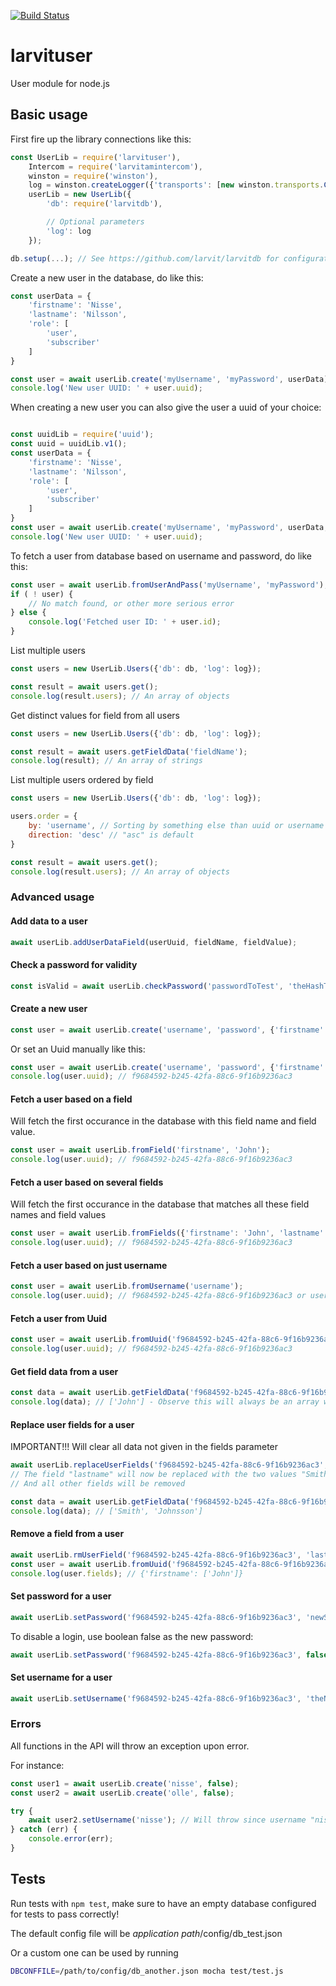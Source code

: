 [![Build Status](https://github.com/larvit/larvituser/actions/workflows/ci.yml/badge.svg)](https://github.com/larvit/larvituser/actions)

# larvituser

User module for node.js

## Basic usage

First fire up the library connections like this:

```javascript
const UserLib = require('larvituser'),
	Intercom = require('larvitamintercom'),
	winston = require('winston'),
	log = winston.createLogger({'transports': [new winston.transports.Console()]}),
	userLib = new UserLib({
		'db': require('larvitdb'),

		// Optional parameters
		'log': log
	});

db.setup(...); // See https://github.com/larvit/larvitdb for configuration details
```

Create a new user in the database, do like this:

```javascript
const userData = {
	'firstname': 'Nisse',
	'lastname': 'Nilsson',
	'role': [
		'user',
		'subscriber'
	]
}

const user = await userLib.create('myUsername', 'myPassword', userData);
console.log('New user UUID: ' + user.uuid);
```

When creating a new user you can also give the user a uuid of your choice:

```javascript

const uuidLib = require('uuid');
const uuid = uuidLib.v1();
const userData = {
	'firstname': 'Nisse',
	'lastname': 'Nilsson',
	'role': [
		'user',
		'subscriber'
	]
}
const user = await userLib.create('myUsername', 'myPassword', userData, uuid);
console.log('New user UUID: ' + user.uuid);
```

To fetch a user from database based on username and password, do like this:

```javascript
const user = await userLib.fromUserAndPass('myUsername', 'myPassword');
if ( ! user) {
	// No match found, or other more serious error
} else {
	console.log('Fetched user ID: ' + user.id);
}
```

List multiple users

```javascript
const users = new UserLib.Users({'db': db, 'log': log});

const result = await users.get();
console.log(result.users); // An array of objects
```

Get distinct values for field from all users

```javascript
const users = new UserLib.Users({'db': db, 'log': log});

const result = await users.getFieldData('fieldName');
console.log(result); // An array of strings
```

List multiple users ordered by field

```javascript
const users = new UserLib.Users({'db': db, 'log': log});

users.order = {
	by: 'username', // Sorting by something else than uuid or username the field needs to be included in "returnFields"
	direction: 'desc' // "asc" is default
}

const result = await users.get();
console.log(result.users); // An array of objects
```

### Advanced usage

#### Add data to a user

```javascript
await userLib.addUserDataField(userUuid, fieldName, fieldValue);
```

#### Check a password for validity

```javascript
const isValid = await userLib.checkPassword('passwordToTest', 'theHashToTestAgainst');
```

#### Create a new user

```javascript
const user = await userLib.create('username', 'password', {'firstname': 'John', 'lastname': 'Smith'});console.log(user.uuid); // 91f15599-c1fa-4051-9e0e-906cab9819fe (or rather, a random Uuid)
```

Or set an Uuid manually like this:

```javascript
const user = await userLib.create('username', 'password', {'firstname': 'John', 'lastname': 'Smith'}, 'f9684592-b245-42fa-88c6-9f16b9236ac3');
console.log(user.uuid); // f9684592-b245-42fa-88c6-9f16b9236ac3
```

#### Fetch a user based on a field

Will fetch the first occurance in the database with this field name and field value.

```javascript
const user = await userLib.fromField('firstname', 'John');
console.log(user.uuid); // f9684592-b245-42fa-88c6-9f16b9236ac3
```

#### Fetch a user based on several fields

Will fetch the first occurance in the database that matches all these field names and field values

```javascript
const user = await userLib.fromFields({'firstname': 'John', 'lastname': 'Smith'});
console.log(user.uuid); // f9684592-b245-42fa-88c6-9f16b9236ac3
```

#### Fetch a user based on just username

```javascript
const user = await userLib.fromUsername('username');
console.log(user.uuid); // f9684592-b245-42fa-88c6-9f16b9236ac3 or user will be false if no user is found
```

#### Fetch a user from Uuid

```javascript
const user = await userLib.fromUuid('f9684592-b245-42fa-88c6-9f16b9236ac3');
console.log(user.uuid); // f9684592-b245-42fa-88c6-9f16b9236ac3
```

#### Get field data from a user

```javascript
const data = await userLib.getFieldData('f9684592-b245-42fa-88c6-9f16b9236ac3', 'firstname');
console.log(data); // ['John'] - Observe this will always be an array with values, since a field can hold several values
```

#### Replace user fields for a user

IMPORTANT!!! Will clear all data not given in the fields parameter

```javascript
await userLib.replaceUserFields('f9684592-b245-42fa-88c6-9f16b9236ac3', {'lastname': ['Smith', 'Johnsson']});
// The field "lastname" will now be replaced with the two values "Smith" and "Johnsson"
// And all other fields will be removed

const data = await userLib.getFieldData('f9684592-b245-42fa-88c6-9f16b9236ac3', 'lastname');
console.log(data); // ['Smith', 'Johnsson']
```

#### Remove a field from a user

```javascript
await userLib.rmUserField('f9684592-b245-42fa-88c6-9f16b9236ac3', 'lastname');
const user = await userLib.fromUuid('f9684592-b245-42fa-88c6-9f16b9236ac3');
console.log(user.fields); // {'firstname': ['John']}
```

#### Set password for a user

```javascript
await userLib.setPassword('f9684592-b245-42fa-88c6-9f16b9236ac3', 'newSuperSecretPwd');
```

To disable a login, use boolean false as the new password:

```javascript
await userLib.setPassword('f9684592-b245-42fa-88c6-9f16b9236ac3', false);
```

#### Set username for a user

```javascript
await userLib.setUsername('f9684592-b245-42fa-88c6-9f16b9236ac3', 'theNewUsername');
```

### Errors
All functions in the API will throw an exception upon error.

For instance:

```javascript
const user1 = await userLib.create('nisse', false);
const user2 = await userLib.create('olle', false);

try {
	await user2.setUsername('nisse'); // Will throw since username "nisse" is already taken
} catch (err) {
	console.error(err);
}
```

## Tests

Run tests with ```npm test```, make sure to have an empty database configured for tests to pass correctly!

The default config file will be _application path_/config/db_test.json

Or a custom one can be used by running

```bash
DBCONFFILE=/path/to/config/db_another.json mocha test/test.js
```
